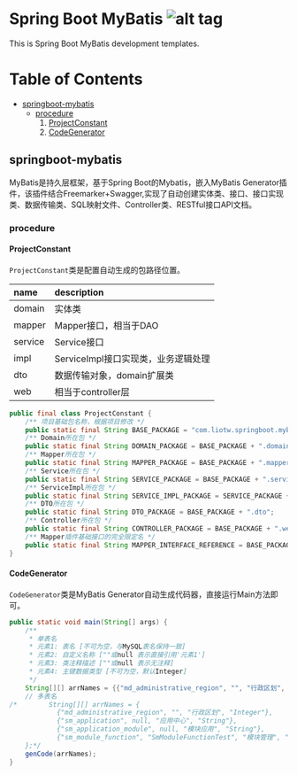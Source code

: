 Spring Boot MyBatis ![alt tag](https://api.travis-ci.org/phishman3579/java-algorithms-implementation.svg?branch=master)
==============================

This is Spring Boot MyBatis development templates.

# Table of Contents
+ [springboot-mybatis](#springboot-mybatis)
  - [procedure](#procedure)
    1. [ProjectConstant](#ProjectConstant)
    1. [CodeGenerator](#CodeGenerator)

## springboot-mybatis
MyBatis是持久层框架，基于Spring Boot的Mybatis，嵌入MyBatis Generator插件，该插件结合Freemarker+Swagger,实现了自动创建实体类、接口、接口实现类、数据传输类、SQL映射文件、Controller类、RESTful接口API文档。

### procedure

#### ProjectConstant
`ProjectConstant`类是配置自动生成的包路径位置。

| name | description |
| :------ | :------ |
| domain | 实体类 |
| mapper | Mapper接口，相当于DAO |
| service | Service接口 |
| impl | ServiceImpl接口实现类，业务逻辑处理 |
| dto | 数据传输对象，domain扩展类 |
| web | 相当于controller层 |

```java
public final class ProjectConstant {
    /** 项目基础包名称，根据项目修改 */
    public static final String BASE_PACKAGE = "com.liotw.springboot.mybatis";
    /** Domain所在包 */
    public static final String DOMAIN_PACKAGE = BASE_PACKAGE + ".domain";
    /** Mapper所在包 */
    public static final String MAPPER_PACKAGE = BASE_PACKAGE + ".mapper";
    /** Service所在包 */
    public static final String SERVICE_PACKAGE = BASE_PACKAGE + ".service";
    /** ServiceImpl所在包 */
    public static final String SERVICE_IMPL_PACKAGE = SERVICE_PACKAGE + ".impl";
    /** DTO所在包 */
    public static final String DTO_PACKAGE = BASE_PACKAGE + ".dto";
    /** Controller所在包 */
    public static final String CONTROLLER_PACKAGE = BASE_PACKAGE + ".web";
    /** Mapper插件基础接口的完全限定名 */
    public static final String MAPPER_INTERFACE_REFERENCE = BASE_PACKAGE + ".core.Mapper";
}
```

#### CodeGenerator
`CodeGenerator`类是MyBatis Generator自动生成代码器，直接运行Main方法即可。
```java
public static void main(String[] args) {
    /**
     * 单表名
     * 元素1: 表名 [不可为空，与MySQL表名保持一致]
     * 元素2: 自定义名称 [""或null 表示直接引用'元素1']
     * 元素3: 类注释描述 [""或null 表示无注释]
     * 元素4: 主键数据类型 [不可为空，默认Integer]
     */
    String[][] arrNames = {{"md_administrative_region", "", "行政区划", "Integer"}};
    // 多表名
/*        String[][] arrNames = {
            {"md_administrative_region", "", "行政区划", "Integer"},
            {"sm_application", null, "应用中心", "String"},
            {"sm_application_module", null, "模块应用", "String"},
            {"sm_module_function", "SmModuleFunctionTest", "模块管理", "String"}
    };*/
    genCode(arrNames);
}
```
